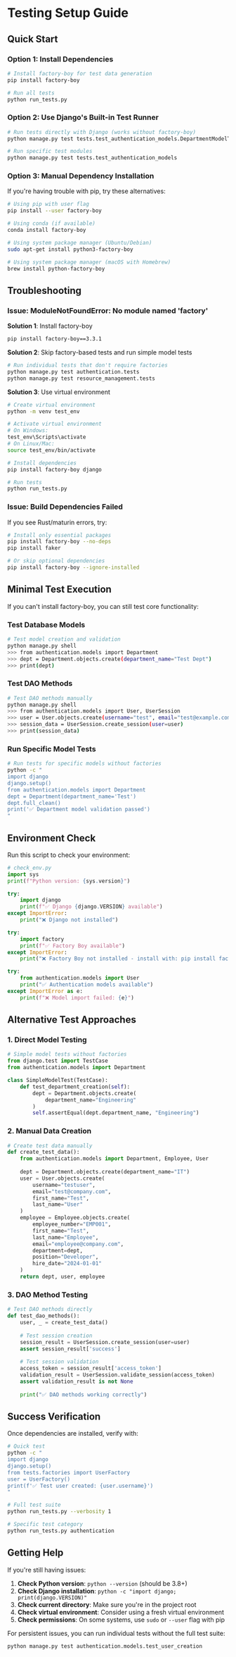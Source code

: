 # Testing Setup Guide

## Quick Start

### Option 1: Install Dependencies
```bash
# Install factory-boy for test data generation
pip install factory-boy

# Run all tests
python run_tests.py
```

### Option 2: Use Django's Built-in Test Runner
```bash
# Run tests directly with Django (works without factory-boy)
python manage.py test tests.test_authentication_models.DepartmentModelTest.test_create_department_with_valid_data

# Run specific test modules
python manage.py test tests.test_authentication_models
```

### Option 3: Manual Dependency Installation
If you're having trouble with pip, try these alternatives:

```bash
# Using pip with user flag
pip install --user factory-boy

# Using conda (if available)
conda install factory-boy

# Using system package manager (Ubuntu/Debian)
sudo apt-get install python3-factory-boy

# Using system package manager (macOS with Homebrew)
brew install python-factory-boy
```

## Troubleshooting

### Issue: ModuleNotFoundError: No module named 'factory'

**Solution 1**: Install factory-boy
```bash
pip install factory-boy==3.3.1
```

**Solution 2**: Skip factory-based tests and run simple model tests
```bash
# Run individual tests that don't require factories
python manage.py test authentication.tests
python manage.py test resource_management.tests
```

**Solution 3**: Use virtual environment
```bash
# Create virtual environment
python -m venv test_env

# Activate virtual environment
# On Windows:
test_env\Scripts\activate
# On Linux/Mac:
source test_env/bin/activate

# Install dependencies
pip install factory-boy django

# Run tests
python run_tests.py
```

### Issue: Build Dependencies Failed

If you see Rust/maturin errors, try:

```bash
# Install only essential packages
pip install factory-boy --no-deps
pip install faker

# Or skip optional dependencies
pip install factory-boy --ignore-installed
```

## Minimal Test Execution

If you can't install factory-boy, you can still test core functionality:

### Test Database Models
```bash
# Test model creation and validation
python manage.py shell
>>> from authentication.models import Department
>>> dept = Department.objects.create(department_name="Test Dept")
>>> print(dept)
```

### Test DAO Methods
```bash
# Test DAO methods manually
python manage.py shell
>>> from authentication.models import User, UserSession
>>> user = User.objects.create(username="test", email="test@example.com")
>>> session_data = UserSession.create_session(user=user)
>>> print(session_data)
```

### Run Specific Model Tests
```bash
# Run tests for specific models without factories
python -c "
import django
django.setup()
from authentication.models import Department
dept = Department(department_name='Test')
dept.full_clean()
print('✅ Department model validation passed')
"
```

## Environment Check

Run this script to check your environment:

```python
# check_env.py
import sys
print(f"Python version: {sys.version}")

try:
    import django
    print(f"✅ Django {django.VERSION} available")
except ImportError:
    print("❌ Django not installed")

try:
    import factory
    print(f"✅ Factory Boy available")
except ImportError:
    print("❌ Factory Boy not installed - install with: pip install factory-boy")

try:
    from authentication.models import User
    print("✅ Authentication models available")
except ImportError as e:
    print(f"❌ Model import failed: {e}")
```

## Alternative Test Approaches

### 1. Direct Model Testing
```python
# Simple model tests without factories
from django.test import TestCase
from authentication.models import Department

class SimpleModelTest(TestCase):
    def test_department_creation(self):
        dept = Department.objects.create(
            department_name="Engineering"
        )
        self.assertEqual(dept.department_name, "Engineering")
```

### 2. Manual Data Creation
```python
# Create test data manually
def create_test_data():
    from authentication.models import Department, Employee, User
    
    dept = Department.objects.create(department_name="IT")
    user = User.objects.create(
        username="testuser",
        email="test@company.com",
        first_name="Test",
        last_name="User"
    )
    employee = Employee.objects.create(
        employee_number="EMP001",
        first_name="Test",
        last_name="Employee",
        email="employee@company.com",
        department=dept,
        position="Developer",
        hire_date="2024-01-01"
    )
    return dept, user, employee
```

### 3. DAO Method Testing
```python
# Test DAO methods directly
def test_dao_methods():
    user, _ = create_test_data()
    
    # Test session creation
    session_result = UserSession.create_session(user=user)
    assert session_result['success']
    
    # Test session validation
    access_token = session_result['access_token']
    validation_result = UserSession.validate_session(access_token)
    assert validation_result is not None
    
    print("✅ DAO methods working correctly")
```

## Success Verification

Once dependencies are installed, verify with:

```bash
# Quick test
python -c "
import django
django.setup()
from tests.factories import UserFactory
user = UserFactory()
print(f'✅ Test user created: {user.username}')
"

# Full test suite
python run_tests.py --verbosity 1

# Specific test category
python run_tests.py authentication
```

## Getting Help

If you're still having issues:

1. **Check Python version**: `python --version` (should be 3.8+)
2. **Check Django installation**: `python -c "import django; print(django.VERSION)"`
3. **Check current directory**: Make sure you're in the project root
4. **Check virtual environment**: Consider using a fresh virtual environment
5. **Check permissions**: On some systems, use `sudo` or `--user` flag with pip

For persistent issues, you can run individual tests without the full test suite:

```bash
python manage.py test authentication.models.test_user_creation
```